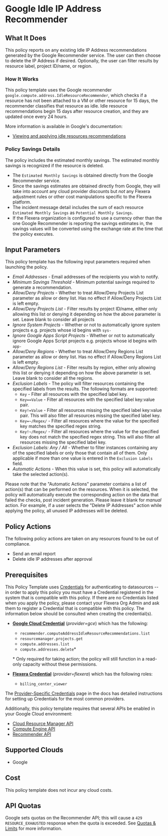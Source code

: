 # Google Idle IP Address Recommender

## What It Does

This policy reports on any existing Idle IP Address recommendations generated by the Google Recommender service. The user can then choose to delete the IP Address if desired. Optionally, the user can filter results by resource label, project ID/name, or region.

### How It Works

This policy template uses the Google recommender `google.compute.address.IdleResourceRecommender`, which checks if a resource has not been attached to a VM or other resource for 15 days, the recommender classifies that resource as idle. Idle resource recommendations begin 15 days after resource creation, and they are updated once every 24 hours.

More information is available in Google's documentation:

- [Viewing and applying idle resources recommendations](https://cloud.google.com/compute/docs/viewing-and-applying-idle-resources-recommendations)

### Policy Savings Details

The policy includes the estimated monthly savings. The estimated monthly savings is recognized if the resource is deleted.

- The `Estimated Monthly Savings` is obtained directly from the Google Recommender service.
- Since the savings estimates are obtained directly from Google, they will take into account any cloud provider discounts but *not* any Flexera adjustment rules or other cost manipulations specific to the Flexera platform.
- The incident message detail includes the sum of each resource `Estimated Monthly Savings` as `Potential Monthly Savings`.
- If the Flexera organization is configured to use a currency other than the one Google Recommender is reporting the savings estimates in, the savings values will be converted using the exchange rate at the time that the policy executes.

## Input Parameters

This policy template has the following input parameters required when launching the policy.

- *Email Addresses* - Email addresses of the recipients you wish to notify.
- *Minimum Savings Threshold* - Minimum potential savings required to generate a recommendation.
- *Allow/Deny Projects* - Whether to treat Allow/Deny Projects List parameter as allow or deny list. Has no effect if Allow/Deny Projects List is left empty.
- *Allow/Deny Projects List* - Filter results by project ID/name, either only allowing this list or denying it depending on how the above parameter is set. Leave blank to consider all projects
- *Ignore System Projects* - Whether or not to automatically ignore system projects e.g. projects whose id begins with `sys-`
- *Ignore Google Apps Script Projects* - Whether or not to automatically ignore Google Apps Script projects e.g. projects whose id begins with `app-`
- *Allow/Deny Regions* - Whether to treat Allow/Deny Regions List parameter as allow or deny list. Has no effect if Allow/Deny Regions List is left empty.
- *Allow/Deny Regions List* - Filter results by region, either only allowing this list or denying it depending on how the above parameter is set. Leave blank to consider all the regions.
- *Exclusion Labels* - The policy will filter resources containing the specified labels from the results. The following formats are supported:
  - `Key` - Filter all resources with the specified label key.
  - `Key==Value` - Filter all resources with the specified label key:value pair.
  - `Key!=Value` - Filter all resources missing the specified label key:value pair. This will also filter all resources missing the specified label key.
  - `Key=~/Regex/` - Filter all resources where the value for the specified key matches the specified regex string.
  - `Key!~/Regex/` - Filter all resources where the value for the specified key does not match the specified regex string. This will also filter all resources missing the specified label key.
- *Exclusion Labels: Any / All* - Whether to filter instances containing any of the specified labels or only those that contain all of them. Only applicable if more than one value is entered in the `Exclusion Labels` field.
- *Automatic Actions* - When this value is set, this policy will automatically take the selected action(s).

Please note that the "Automatic Actions" parameter contains a list of action(s) that can be performed on the resources. When it is selected, the policy will automatically execute the corresponding action on the data that failed the checks, post incident generation. Please leave it blank for *manual* action.
For example, if a user selects the "Delete IP Addresses" action while applying the policy, all unused IP addresses will be deleted.

## Policy Actions

The following policy actions are taken on any resources found to be out of compliance.

- Send an email report
- Delete idle IP addresses after approval

## Prerequisites

This Policy Template uses [Credentials](https://docs.flexera.com/flexera/EN/Automation/ManagingCredentialsExternal.htm) for authenticating to datasources -- in order to apply this policy you must have a Credential registered in the system that is compatible with this policy. If there are no Credentials listed when you apply the policy, please contact your Flexera Org Admin and ask them to register a Credential that is compatible with this policy. The information below should be consulted when creating the credential(s).

- [**Google Cloud Credential**](https://docs.flexera.com/flexera/EN/Automation/ProviderCredentials.htm#automationadmin_4083446696_1121577) (*provider=gce*) which has the following:
  - `recommender.computeAddressIdleResourceRecommendations.list`
  - `resourcemanager.projects.get`
  - `compute.addresses.list`
  - `compute.addresses.delete`*

  \* Only required for taking action; the policy will still function in a read-only capacity without these permissions.

- [**Flexera Credential**](https://docs.flexera.com/flexera/EN/Automation/ProviderCredentials.htm) (*provider=flexera*) which has the following roles:
  - `billing_center_viewer`

The [Provider-Specific Credentials](https://docs.flexera.com/flexera/EN/Automation/ProviderCredentials.htm) page in the docs has detailed instructions for setting up Credentials for the most common providers.

Additionally, this policy template requires that several APIs be enabled in your Google Cloud environment:

- [Cloud Resource Manager API](https://console.cloud.google.com/flows/enableapi?apiid=cloudresourcemanager.googleapis.com)
- [Compute Engine API](https://console.cloud.google.com/flows/enableapi?apiid=compute.googleapis.com)
- [Recommender API](https://console.cloud.google.com/flows/enableapi?apiid=recommender.googleapis.com)

## Supported Clouds

- Google

## Cost

This policy template does not incur any cloud costs.

## API Quotas

Google sets quotas on the Recommender API; this will cause a `429 RESOURCE_EXHAUSTED` response when the quota is exceeded. See [Quotas & Limits](https://cloud.google.com/recommender/quotas) for more information.
